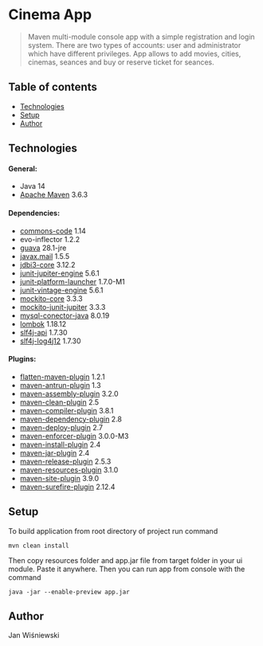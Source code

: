 # Cinema App
> Maven multi-module console app with a simple registration and login system. There are two types of accounts: user and administrator which have different privileges. App allows to add movies, cities, cinemas, seances and buy or reserve ticket for seances.

## Table of contents
* [Technologies](#technologies)
* [Setup](#setup)
* [Author](#Author)

## Technologies
#### General:
* Java 14
* [Apache Maven](https://maven.apache.org/) 3.6.3 

#### Dependencies:
* [commons-code](https://commons.apache.org/proper/commons-codec/) 1.14
* evo-inflector 1.2.2
* [guava](https://github.com/google/guava/guava) 28.1-jre
* [javax.mail](http://javamail.java.net/javax.mail) 1.5.5
* [jdbi3-core](http://jdbi.org/) 3.12.2
* [junit-jupiter-engine](https://junit.org/junit5/) 5.6.1
* [junit-platform-launcher](https://junit.org/junit5/) 1.7.0-M1
* [junit-vintage-engine](https://junit.org/junit5/) 5.6.1
* [mockito-core](https://github.com/mockito/mockito) 3.3.3
* [mockito-junit-jupiter](https://github.com/mockito/mockito) 3.3.3
* [mysql-conector-java](http://dev.mysql.com/doc/connector-j/en/) 8.0.19
* [lombok](https://projectlombok.org/) 1.18.12
* [slf4j-api](http://www.slf4j.org/) 1.7.30
* [slf4j-log4j12](http://www.slf4j.org/) 1.7.30

#### Plugins:

* [flatten-maven-plugin](http://www.mojohaus.org/flatten-maven-plugin/flatten-maven-plugin) 1.2.1
* [maven-antrun-plugin](http://maven.apache.org/plugins/maven-antrun-plugin/) 1.3
* [maven-assembly-plugin](https://maven.apache.org/plugins/maven-assembly-plugin/)	3.2.0
* [maven-clean-plugin](http://maven.apache.org/plugins/maven-clean-plugin/) 2.5
* [maven-compiler-plugin](https://maven.apache.org/plugins/maven-compiler-plugin/)	3.8.1
* [maven-dependency-plugin](http://maven.apache.org/plugins/maven-dependency-plugin/) 2.8
* [maven-deploy-plugin](http://maven.apache.org/plugins/maven-deploy-plugin/) 2.7
* [maven-enforcer-plugin](https://maven.apache.org/enforcer/maven-enforcer-plugin/)	3.0.0-M3
* [maven-install-plugin](http://maven.apache.org/plugins/maven-install-plugin/) 2.4
* [maven-jar-plugin](http://maven.apache.org/plugins/maven-jar-plugin/) 2.4
* [maven-release-plugin](http://maven.apache.org/maven-release/maven-release-plugin/) 2.5.3
* [maven-resources-plugin](https://maven.apache.org/plugins/maven-resources-plugin/) 3.1.0
* [maven-site-plugin](https://maven.apache.org/plugins/maven-site-plugin/) 3.9.0
* [maven-surefire-plugin](http://maven.apache.org/surefire/maven-surefire-plugin) 2.12.4

## Setup
To build application from root directory of project run command

`mvn clean install`

Then copy resources folder and app.jar file from target folder in your ui module. Paste it anywhere. Then you can run app from console with the command

`java -jar --enable-preview app.jar`

## Author
Jan Wiśniewski